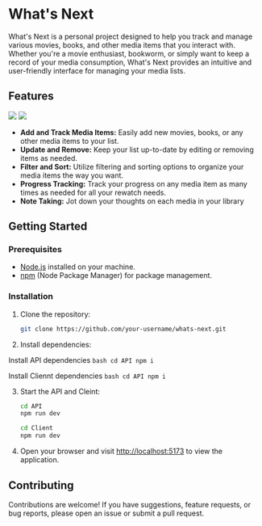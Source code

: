 # What's Next

What's Next is a personal project designed to help you track and manage various movies, books, and other media items that you interact with. Whether you're a movie enthusiast, bookworm, or simply want to keep a record of your media consumption, What's Next provides an intuitive and user-friendly interface for managing your media lists.

## Features
![](./readme-resources/adding.gif)
![](./readme-resources/view_more.gif)

- **Add and Track Media Items:** Easily add new movies, books, or any other media items to your list.
- **Update and Remove:** Keep your list up-to-date by editing or removing items as needed.
- **Filter and Sort:** Utilize filtering and sorting options to organize your media items the way you want.
- **Progress Tracking:** Track your progress on any media item as many times as needed for all your rewatch needs.
- **Note Taking:** Jot down your thoughts on each media in your library

## Getting Started
### Prerequisites

- [Node.js](https://nodejs.org/) installed on your machine.
- [npm](https://www.npmjs.com/) (Node Package Manager) for package management.

### Installation
1. Clone the repository:

    ```bash
    git clone https://github.com/your-username/whats-next.git
    ```

2. Install dependencies:

Install API dependencies
    ```bash
    cd API
    npm i
    ```

Install Cliennt dependencies
    ```bash
    cd API
    npm i
    ```

3. Start the API and Cleint:
    ```bash
    cd API
    npm run dev
    ```

    ```bash
    cd Client
    npm run dev
    ```

4. Open your browser and visit [http://localhost:5173](http://localhost:5173) to view the application.


## Contributing

Contributions are welcome! If you have suggestions, feature requests, or bug reports, please open an issue or submit a pull request.
